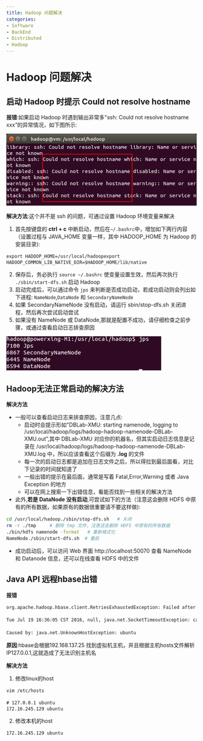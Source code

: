```yaml
---
title: Hadoop 问题解决
categories:
- Software
- BackEnd
- Distributed
- Hadoop
---
```

# Hadoop 问题解决

## 启动 Hadoop 时提示 Could not resolve hostname

**报错**:如果启动 Hadoop 时遇到输出非常多"ssh: Could not resolve hostname xxx”的异常情况，如下图所示:

![](https://raw.githubusercontent.com/LuShan123888/Files/main/Pictures/2020-12-10-2020-12-07-install-hadoop-15-resolve-hostname.png)

**解决方法**:这个并不是 ssh 的问题，可通过设置 Hadoop 环境变量来解决

1. 首先按键盘的 **ctrl + c** 中断启动，然后在`~/.bashrc`中，增加如下两行内容（设置过程与 JAVA_HOME 变量一样，其中 HADOOP_HOME 为 Hadoop 的安装目录):

```shell
export HADOOP_HOME=/usr/local/hadoopexport
HADOOP_COMMON_LIB_NATIVE_DIR=$HADOOP_HOME/lib/native
```

2. 保存后，务必执行 `source ~/.bashrc` 使变量设置生效，然后再次执行 `./sbin/start-dfs.sh` 启动 Hadoop
3. 启动完成后，可以通过命令 `jps` 来判断是否成功启动，若成功启动则会列出如下进程: `NameNode`,`DataNode` 和 `SecondaryNameNode`
4. 如果 SecondaryNameNode 没有启动，请运行 sbin/stop-dfs.sh 关闭进程，然后再次尝试启动尝试
5. 如果没有 NameNode 或 DataNode,那就是配置不成功，请仔细检查之前步骤，或通过查看启动日志排查原因

![](https://raw.githubusercontent.com/LuShan123888/Files/main/Pictures/2020-12-10-2020-12-07-install-hadoop-16-jps.png)

## Hadoop无法正常启动的解决方法

**解决方法**

- 一般可以查看启动日志来排查原因，注意几点:
    - 启动时会提示形如"DBLab-XMU: starting namenode, logging to /usr/local/hadoop/logs/hadoop-hadoop-namenode-DBLab-XMU.out”,其中 DBLab-XMU 对应你的机器名，但其实启动日志信息是记录在 /usr/local/hadoop/logs/hadoop-hadoop-namenode-DBLab-XMU.log 中，所以应该查看这个后缀为 **.log** 的文件
    - 每一次的启动日志都是追加在日志文件之后，所以得拉到最后面看，对比下记录的时间就知道了
    - 一般出错的提示在最后面，通常是写着 Fatal,Error,Warning 或者 Java Exception 的地方
    - 可以在网上搜索一下出错信息，看能否找到一些相关的解决方法
- 此外,**若是 DataNode 没有启动**,可尝试如下的方法（注意这会删除 HDFS 中原有的所有数据，如果原有的数据很重要请不要这样做):

```bash
cd /usr/local/hadoop./sbin/stop-dfs.sh   # 关闭
rm -r ./tmp     # 删除 tmp 文件，注意这会删除 HDFS 中原有的所有数据
./bin/hdfs namenode -format   # 重新格式化
NameNode./sbin/start-dfs.sh  # 重启
```

- 成功启动后，可以访问 Web 界面 http://localhost:50070 查看 NameNode 和 Datanode 信息，还可以在线查看 HDFS 中的文件

## Java API 远程hbase出错

**报错**

```bash
org.apache.hadoop.hbase.client.RetriesExhaustedException: Failed after attempts=36, exceptions:

Tue Jul 19 16:36:05 CST 2016, null, java.net.SocketTimeoutException: callTimeout=60000, callDuration=79721: row 'testtable,,' on table 'hbase:meta' at region=hbase:meta,,1.1588230740, hostname=ubuntu,16020,1468916750524, seqNum=0

Caused by: java.net.UnknownHostException: ubuntu
```

**原因**:hbase会根据192.168.137.25 找到虚拟机主机，并且根据主机hosts文件解析IP127.0.0.1,这就造成了无法识别主机名

**解决方法**

1. 修改linux的host

```
vim /etc/hosts

# 127.0.0.1 ubuntu
172.16.245.129 ubuntu
```

2. 修改本机的host

```
172.16.245.129 ubuntu
```